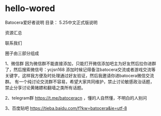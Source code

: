 # hello-wored
Batocera爱好者说明
目录：
5.25中文正式版说明

资源汇总

联系我们

圈子由三部分组成

1、微信群
因为微信群不能直接添加，只能打开微信添加吧主为好友然后拉你进群了，然后搜索微信号：ycjsn168 添加时候记得备注batocera交流或者游戏交流等关键字，这样我方便及时处理通过好友验证，然后我邀请你进batocera微信交流群。 有一个纯讨论交流群不容易，希望大家共同维护，禁止讨论敏感政治话题，禁止分享讨论黄赌嫖和翻墙之类所有话题。

2、telegram群
https://t.me/batoceracn ，懂的人自然懂，不明白的人别问

3、百度贴吧
https://tieba.baidu.com/f?kw=batocera&ie=utf-8
